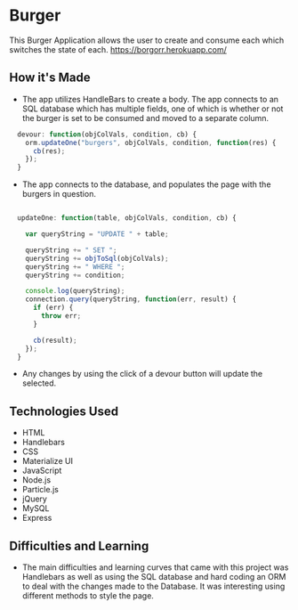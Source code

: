 # Burger

This Burger Application allows the user to create and consume each which switches the state of each.
https://borgorr.herokuapp.com/
## How it's Made

- The app utilizes HandleBars to create a body. The app connects to an SQL database which has multiple fields, one of which is whether or not the burger is set to be consumed and moved to a separate column.

```javascript
  devour: function(objColVals, condition, cb) {
    orm.updateOne("burgers", objColVals, condition, function(res) {
      cb(res);
    });
  }
```

- The app connects to the database, and populates the page with the burgers in question.

```javascript

  updateOne: function(table, objColVals, condition, cb) {

    var queryString = "UPDATE " + table;

    queryString += " SET ";
    queryString += objToSql(objColVals);
    queryString += " WHERE ";
    queryString += condition;

    console.log(queryString);
    connection.query(queryString, function(err, result) {
      if (err) {
        throw err;
      }

      cb(result);
    });
  }
```

- Any changes by using the click of a devour button will update the selected.

## Technologies Used

- HTML
- Handlebars
- CSS
- Materialize UI
- JavaScript
- Node.js
- Particle.js
- jQuery
- MySQL
- Express

## Difficulties and Learning

- The main difficulties and learning curves that came with this project was Handlebars as well as using the SQL database and hard coding an ORM to deal with the changes made to the Database. It was interesting using different methods to style the page.

